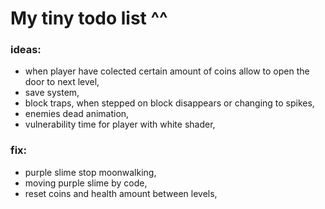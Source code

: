  # My tiny todo list ^^
 ### ideas:
 - when player have colected certain amount of coins allow to open the door to next level,
 - save system,
 - block traps, when stepped on block disappears or changing to spikes,
 - enemies dead animation,
 - vulnerability time for player with white shader,


 ### fix:
 - purple slime stop moonwalking,
 - moving purple slime by code,
 - reset coins and health amount between levels,
